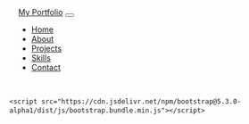 <html lang="en">
<head>
    <meta charset="UTF-8">
    <meta name="viewport" content="width=device-width, initial-scale=1.0">
    <title>Portfolio - About</title>
    <link href="https://cdn.jsdelivr.net/npm/bootstrap@5.3.0-alpha1/dist/css/bootstrap.min.css" rel="stylesheet">
    <style>
        .about-section {
            text-align: center;
            padding: 50px 0;
        }
        .about-section h1 {
            font-size: 3rem;
            font-weight: bold;
            margin-bottom: 40px;
        }
        .about-section img {
            width: 150px;
            height: 150px;
            object-fit: cover;
            border-radius: 50%;
            margin-bottom: 30px;
        }
        .about-section p {
            font-size: 1rem;
            line-height: 1.6;
        }
        /* Sticky Navbar Styles */
.navbar {
    padding: 1rem;
}

.navbar-nav .nav-link {
    color: #000; /* Change to your preferred text color */
    font-weight: 500;
}

.navbar-nav .nav-link:hover {
    color: #ff69b4; /* Change to your preferred hover color */
}

    </style>
</head>
<body>
    <section class="about-section">
        <div class="container">
            <h1>About</h1>
            <img src="images/about/1.jpg" alt="Your Picture" class="img-fluid">
            <p>
                As a results-driven Data Analyst with nearly four years of experience, I specialize in delivering impactful insights through data integration, reporting, and visualization. I have a proven track record in building dynamic Power BI dashboards, optimizing ETL pipelines, and leveraging SQL and DAX to drive business decision-making. My expertise spans working across multiple platforms, including Azure, SAP BW on HANA, and various data management systems.

I thrive in fast-paced environments, managing multiple projects while collaborating with stakeholders to deliver tailored reporting solutions that meet business objectives. I am highly skilled in analyzing complex data, identifying key performance indicators, and presenting actionable insights to improve operational efficiency and drive growth.
            </p>
            <p>
                With a strong foundation in both technical and business aspects, I am proficient in handling data warehousing, data modeling, and system optimization to enhance performance. I bring a comprehensive understanding of cloud data solutions, UI/UX design for reporting tools, and database management, making me a versatile asset for any organization aiming to harness the power of data.

Let’s connect to explore how I can contribute to driving your data initiatives forward with precision and efficiency.







            </p>
        </div>
    </section>
    <!-- Projects Section -->
<section class="projects-section py-5">
    <div class="container">
        <h1 class="text-center mb-5">Projects</h1>
        <div class="row">
            <!-- Project 1 -->
            <div class="col-lg-4 col-md-6 mb-4">
                <div class="card h-100">
                    <img src="images/projects/1.jpg" class="card-img-top" alt="Project 1 Image">
                    <div class="card-body">
                        <h5 class="card-title">Project 1</h5>
                        <p class="card-text">Lorem ipsum dolor sit amet, consectetur adipiscing elit. Sed do eiusmod tempor incididunt.</p>
                    </div>
                    <div class="card-footer">
                        <a href="#" class="btn btn-primary btn-sm">Blog Post</a>
                        <a href="#" class="btn btn-secondary btn-sm">Source Code</a>
                    </div>
                </div>
            </div>
            <!-- Project 2 -->
            <div class="col-lg-4 col-md-6 mb-4">
                <div class="card h-100">
                    <img src="images/projects/2.jpg" class="card-img-top" alt="Project 2 Image">
                    <div class="card-body">
                        <h5 class="card-title">Project 2</h5>
                        <p class="card-text">Lorem ipsum dolor sit amet, consectetur adipiscing elit. Sed do eiusmod tempor incididunt.</p>
                    </div>
                    <div class="card-footer">
                        <a href="#" class="btn btn-primary btn-sm">Blog Post</a>
                        <a href="#" class="btn btn-secondary btn-sm">Source Code</a>
                    </div>
                </div>
            </div>
            <!-- Project 3 -->
            <div class="col-lg-4 col-md-6 mb-4">
                <div class="card h-100">
                    <img src="images/projects/3.jpg" class="card-img-top" alt="Project 3 Image">
                    <div class="card-body">
                        <h5 class="card-title">Project 3</h5>
                        <p class="card-text">Lorem ipsum dolor sit amet, consectetur adipiscing elit. Sed do eiusmod tempor incididunt.</p>
                    </div>
                    <div class="card-footer">
                        <a href="#" class="btn btn-primary btn-sm">Blog Post</a>
                        <a href="#" class="btn btn-secondary btn-sm">Source Code</a>
                    </div>
                </div>
            </div>
        </div>
    </div>
</section>
<!-- Skills Section -->
<section class="skills-section py-5">
    <div class="container">
        <h1 class="text-center mb-5">Skills</h1>
        <div class="row">
            <!-- Skill 1: Python -->
            <div class="col-lg-3 col-md-6 mb-4">
                <div class="card h-100 text-center">
                    <img src="skills/1.png" class="card-img-top mx-auto my-3" style="width: 50px;" alt="Python Icon">
                    <div class="card-body">
                        <h5 class="card-title">Python</h5>
                        <p class="card-text">Lorem ipsum dolor sit amet, consectetur adipiscing elit. Sed do eiusmod tempor incididunt.</p>
                    </div>
                    <div class="card-footer">
                        <a href="#" class="btn btn-link">Link to course or bootcamp</a>
                    </div>
                </div>
            </div>
            <!-- Skill 2: Data Visualization -->
            <div class="col-lg-3 col-md-6 mb-4">
                <div class="card h-100 text-center">
                    <img src="skills/2.png" class="card-img-top mx-auto my-3" style="width: 50px;" alt="Data Visualization Icon">
                    <div class="card-body">
                        <h5 class="card-title">Data Visualization</h5>
                        <p class="card-text">Lorem ipsum dolor sit amet, consectetur adipiscing elit. Sed do eiusmod tempor incididunt.</p>
                    </div>
                    <div class="card-footer">
                        <a href="#" class="btn btn-link">Link to course or bootcamp</a>
                    </div>
                </div>
            </div>
            <!-- Skill 3: SQL -->
            <div class="col-lg-3 col-md-6 mb-4">
                <div class="card h-100 text-center">
                    <img src="skills/3.png" class="card-img-top mx-auto my-3" style="width: 50px;" alt="SQL Icon">
                    <div class="card-body">
                        <h5 class="card-title">SQL</h5>
                        <p class="card-text">Lorem ipsum dolor sit amet, consectetur adipiscing elit. Sed do eiusmod tempor incididunt.</p>
                    </div>
                    <div class="card-footer">
                        <a href="#" class="btn btn-link">Link to course or bootcamp</a>
                    </div>
                </div>
            </div>
            <!-- Skill 4: Data Storytelling -->
            <div class="col-lg-3 col-md-6 mb-4">
                <div class="card h-100 text-center">
                    <img src="skills/4.png" class="card-img-top mx-auto my-3" style="width: 50px;" alt="Data Storytelling Icon">
                    <div class="card-body">
                        <h5 class="card-title">Data Storytelling</h5>
                        <p class="card-text">Lorem ipsum dolor sit amet, consectetur adipiscing elit. Sed do eiusmod tempor incididunt.</p>
                    </div>
                    <div class="card-footer">
                        <a href="#" class="btn btn-link">Link to course or bootcamp</a>
                    </div>
                </div>
            </div>
        </div>
    </div>
</section>
<!-- Contact Me Section -->
<section class="contact-section py-5" style="background-color: #343a40; color: white;">
    <div class="container">
        <h1 class="text-center mb-5">Contact Me</h1>
        <div class="row justify-content-center mb-4">
            <!-- Email -->
            <div class="col-md-5 text-center">
                <i class="fas fa-envelope fa-2x"></i>
                <p class="mt-2">sneehar25@gmail.com</p>
            </div>
            <!-- Phone -->
            <div class="col-md-5 text-center">
                <i class="fas fa-phone fa-2x"></i>
                <p class="mt-2">+1 9452572700</p>
            </div>
        </div>
        <div class="row justify-content-center">
            <!-- Social Media Icons -->
            <div class="col text-center">
                <a href="https://www.linkedin.com/in/neehar-suragani-b45825154/" target="_blank" class="btn btn-circle mx-2" data-toggle="tooltip" data-placement="top" title="LinkedIn">
                    <img src="icons/linkedin.png" alt="LinkedIn" style="width: 40px; height: 40px;">
                </a>
                <a href="https://twitter.com/" target="_blank" class="btn btn-circle mx-2" data-toggle="tooltip" data-placement="top" title="Twitter">
                    <img src="icons/twitter.png" alt="Twitter" style="width: 40px; height: 40px;">
                </a>
                <a href="https://github.com/" target="_blank" class="btn btn-circle mx-2" data-toggle="tooltip" data-placement="top" title="GitHub">
                    <img src="icons/github.png" alt="GitHub" style="width: 40px; height: 40px;">
                </a>
                <a href="https://medium.com/" target="_blank" class="btn btn-circle mx-2" data-toggle="tooltip" data-placement="top" title="Medium">
                    <img src="icons/medium.png" alt="Medium" style="width: 40px; height: 40px;">
                </a>
                <a href="https://www.youtube.com/" target="_blank" class="btn btn-circle mx-2" data-toggle="tooltip" data-placement="top" title="YouTube">
                    <img src="icons/youtube.png" alt="YouTube" style="width: 40px; height: 40px;">
                </a>
            </div>
        </div>
    </div>
</section>

<!-- Add this CSS to the head section of your HTML file -->
<style>
    .btn-circle {
        border-radius: 50%;
        background-color: #ff69b4; /* Pink background */
        border: none;
        padding: 10px;
        transition: background-color 0.3s;
    }

    .btn-circle:hover {
        background-color: #ff1493; /* Darker pink on hover */
    }
</style>

<!-- Include this in your script section to enable tooltips -->
<script>
    $(function () {
        $('[data-toggle="tooltip"]').tooltip();
    });
</script>
<!-- Sticky Navigation Bar -->
<nav class="navbar navbar-expand-lg navbar-light bg-light sticky-top">
    <div class="container">
        <a class="navbar-brand" href="#home">My Portfolio</a>
        <button class="navbar-toggler" type="button" data-toggle="collapse" data-target="#navbarNav" aria-controls="navbarNav" aria-expanded="false" aria-label="Toggle navigation">
            <span class="navbar-toggler-icon"></span>
        </button>
        <div class="collapse navbar-collapse" id="navbarNav">
            <ul class="navbar-nav ms-auto">
                <li class="nav-item">
                    <a class="nav-link" href="#home">Home</a>
                </li>
                <li class="nav-item">
                    <a class="nav-link" href="#about">About</a>
                </li>
                <li class="nav-item">
                    <a class="nav-link" href="#projects">Projects</a>
                </li>
                <li class="nav-item">
                    <a class="nav-link" href="#skills">Skills</a>
                </li>
                <li class="nav-item">
                    <a class="nav-link" href="#contact">Contact</a>
                </li>
            </ul>
        </div>
    </div>
</nav>
<section id="home">
    <!-- Home content -->
</section>

<section id="about">
    <!-- About content -->
</section>

<section id="projects">
    <!-- Projects content -->
</section>

<section id="skills">
    <!-- Skills content -->
</section>

<section id="contact">
    <!-- Contact content -->
</section>
<script>
    // Smooth scrolling
    $(document).ready(function() {
        $(".navbar-nav a").on('click', function(event) {
            if (this.hash !== "") {
                event.preventDefault();
                const hash = this.hash;
                $('html, body').animate({
                    scrollTop: $(hash).offset().top
                }, 800, function() {
                    window.location.hash = hash;
                });
            }
        });
    });
</script>


    <script src="https://cdn.jsdelivr.net/npm/bootstrap@5.3.0-alpha1/dist/js/bootstrap.bundle.min.js"></script>
</body>
</html>

